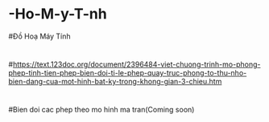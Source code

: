 # -Ho-M-y-T-nh
#Đồ Hoạ Máy Tính
#
#https://text.123doc.org/document/2396484-viet-chuong-trinh-mo-phong-phep-tinh-tien-phep-bien-doi-ti-le-phep-quay-truc-phong-to-thu-nho-bien-dang-cua-mot-hinh-bat-ky-trong-khong-gian-3-chieu.htm
#
#Bien doi cac phep theo mo hinh ma tran(Coming soon)
